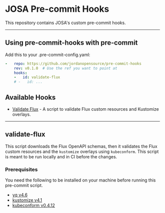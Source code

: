 # JOSA Pre-commit Hooks

This repository contains JOSA's custom pre-commit hooks.

___

## Using pre-commit-hooks with pre-commit

Add this to your .pre-commit-config.yaml:

```yaml
-   repo: https://github.com/jordanopensource/pre-commit-hooks
    rev: v0.1.0  # Use the ref you want to point at
    hooks:
    -   id: validate-flux
    # -   id: ...
```

## Available Hooks

- [Validate Flux](#validate-flux) - A script to validate Flux custom resources and Kustomize overlays.

___

## validate-flux

This script downloads the Flux OpenAPI schemas, then it validates the
Flux custom resources and the `kustomize` overlays using `kubeconform`.
This script is meant to be run locally and in CI before the changes.

### Prerequisites

You need the following to be installed on your machine before running this pre-commit script.

- [yq v4.6](https://github.com/mikefarah/yq)
- [kustomize v4.1](https://github.com/kubernetes-sigs/kustomize)
- [kubeconform v0.4.12](https://github.com/yannh/kubeconform)
